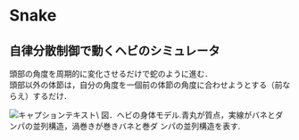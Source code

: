 # Snake
## 自律分散制御で動くヘビのシミュレータ
頭部の角度を周期的に変化させるだけで蛇のように進む． <br>
頭部以外の体節は，自分の角度を一個前の体節の角度に合わせようとする（前ならえ）するだけ．  <br>

![ キャプションテキスト](https://user-images.githubusercontent.com/81505634/114540484-8a08fa80-9c90-11eb-9acd-56963e3390b6.png)\\
図．ヘビの身体モデル.青丸が質点，実線がバネとダンパの並列構造，渦巻きが巻きバネと巻ダ ンパの並列構造を表す.
